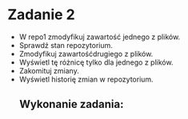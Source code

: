 # Zadanie 2
- W repo1	zmodyfikuj zawartość jednego	z	plików.
- Sprawdź stan	repozytorium.
- Zmodyfikuj	zawartośćdrugiego	z	plików.
- Wyświetl	tę różnicę tylko	dla	jednego	z	plików.
- Zakomituj	zmiany.
- Wyświetl	historię zmian	w	repozytorium.
  ## Wykonanie zadania:
  

